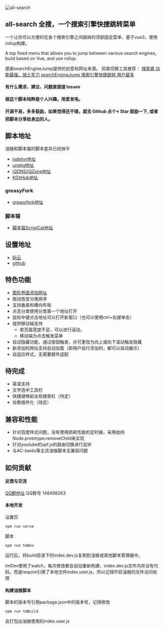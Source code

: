 ![all-search](https://socialify.git.ci/endday/all-search/image?description=1&font=Inter&forks=1&issues=1&language=1&owner=1&pattern=Plus&stargazers=1&theme=Light)

## all-search 全搜，一个搜索引擎快捷跳转菜单

一个让你可以方便的在各个搜索引擎之间跳转的顶部固定菜单，基于vue3，使用rollup构建。

A top fixed menu that allows you to jump between various search engines, build based on Vue, and use rollup.

感谢searchEngineJump提供的创意和网址来源。
同类切换工具推荐：
[搜索酱 功能最强，瑞士军刀](https://greasyfork.org/zh-CN/scripts/445274-searchjumper)
[searchEngineJump 搜索引擎快捷跳转 用户最多](https://greasyfork.org/zh-CN/scripts/2739-search-enginejump)


#### 有什么需求、建议、问题直接提 Issues
#### 做这个脚本纯粹是个人兴趣，用爱发电。
#### 开源不易，多多鼓励，如果觉得还不错，就去 Github 点个⭐ Star 鼓励一下, 或者把脚本分享给身边的人。

## 脚本地址
油猴和脚本猫的脚本差异已经抹平
* [jsdelivr地址](https://cdn.jsdelivr.net/npm/all-search@latest/build/index.user.js)
* [unpkg地址](https://unpkg.com/all-search@latest/build/index.user.js)
* [iQDNS/iQZone地址](https://raw.iqiq.io/endday/all-search/master/build/index.user.js)
* [KGitHub地址](https://raw.kgithub.com/endday/all-search/master/build/index.user.js)

### greasyFork
* [greasyfork地址](https://greasyfork.org/zh-CN/scripts/397993-all-search)

### 脚本猫
* [脚本猫ScriptCat地址](https://scriptcat.org/script-show-page/477)

## 设置地址
* [码云](https://endday.gitee.io/all-search/)
* [github](https://endday.github.io/all-search/)

## 特色功能
* [图形界面添加网址](https://endday.github.io/all-search/)
* 拖动改变分类排序
* 支持垂直和横向布局
* 点击分类使用分类第一个地址打开
* 鼠标中键点击地址可以打开新窗口（也可以使用ctrl+右键单击）
* 提供移动端支持
    * 若页面宽度不足，可以进行滚动，
    * 移动端为点击触发菜单
* 自动隐藏功能，通过按钮触发，亦可更改为向上或向下滚动触发隐藏
* 新添加的网址支持自动加载（即用户自行添加的，都可以自动展示）
* 自适应样式，无需要额外适配

## 待完成
* 英语支持
* 文字选中工具栏
* 快捷键唤起全局搜索栏（待定）
* 谷歌插件化（待定）

## 兼容和性能
* 针对百度样式问题，没有使用损耗性能的定时器，采用劫持Node.prototype.removeChild来实现
* 针对youtube的spf.js的路由切换进行监听
* 与AC-baidu等主流油猴脚本无兼容问题

## 如何贡献

#### 反馈与交流
[QQ群地址](https://qm.qq.com/cgi-bin/qm/qr?k=AKKJzfydYb3ZTya7k5yT4HUcA37zQfcO&jump_from=webapi)
QQ群号 148498263

#### 本地开发
设置页
```
npm run serve
```

脚本
```
npm run tmDev
```
运行后，将build目录下的index.dev.js复制到油猴或其他脚本管理器中。

tmDev使用了watch，每次修改都会自动重新构建，index.dev.js文件内并没有代码，而是require引用了本地文件index.user.js，所以记得开启油猴的文件访问权限

#### 构建油猴脚本
脚本的版本号引用package.json中的版本号，记得修改
```
npm run tmBuild
```
会打包出油猴使用的index.user.js
